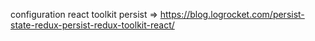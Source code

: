  configuration react toolkit persist => https://blog.logrocket.com/persist-state-redux-persist-redux-toolkit-react/